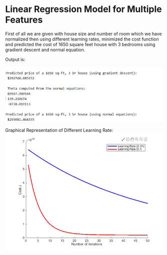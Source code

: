 # Linear Regression Model for Multiple Features

First of all we are given with house size and number of room which we have normalized then using different learning rates, minimized the cost function and predicted the cost of 1650 square feet house with 3 bedrooms using gradient descent and normal equation.

Output is:

![alt_text](https://github.com/TDP4you/Machine_Learning_Matlab/blob/master/Linear%20Regression%20Multiple%20Features/Otuput.JPG)

Graphical Representation of Different Learning Rate:
![alt_text](https://github.com/TDP4you/Machine_Learning_Matlab/blob/master/Linear%20Regression%20Multiple%20Features/Graph.png)

